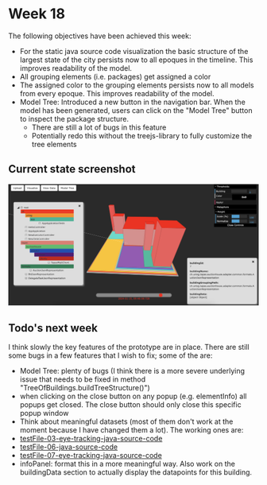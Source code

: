 # Week 18
The following objectives have been achieved this week:
* For the static java source code visualization the basic structure of the largest state of the city persists now to all epoques in the timeline. This improves readability of the model.
* All grouping elements (i.e. packages) get assigned a color
* The assigned color to the grouping elements persists now to all models from every epoque. This improves readability of the model.
* Model Tree: Introduced a new button in the navigation bar. When the model has been generated, users can click on the "Model Tree" button to inspect the package structure.
   * There are still a lot of bugs in this feature
   * Potentially redo this without the treejs-library to fully customize the tree elements

## Current state screenshot
<img src="video-demos%2Fweek-18-current-state.png" width="800">

## Todo's next week
I think slowly the key features of the prototype are in place. There are still some bugs in a few features that I wish to fix; some of the are:
* Model Tree: plenty of bugs (I think there is a more severe underlying issue that needs to be fixed in method "TreeOfBuildings.buildTreeStructure()")
* when clicking on the close button on any popup (e.g. elementInfo) all popups get closed. The close button should only close this specific popup window
* Think about meaningful datasets (most of them don't work at the moment because I have changed them a lot). The working ones are:
* [testFile-03-eye-tracking-java-source-code](https://github.com/jonaslanzlinger/software-city-project/tree/main/application/data/testFile-03-eye-tracking-java-source-code.csv)
* [testFile-06-java-source-code](https://github.com/jonaslanzlinger/software-city-project/tree/main/application/data/testFile-06-java-source-code.csv)
* [testFile-07-eye-tracking-java-source-code](https://github.com/jonaslanzlinger/software-city-project/tree/main/application/data/testFile-07-eye-tracking-java-source-code.csv)
* infoPanel: format this in a more meaningful way. Also work on the buildingData section to actually display the datapoints for this building.
